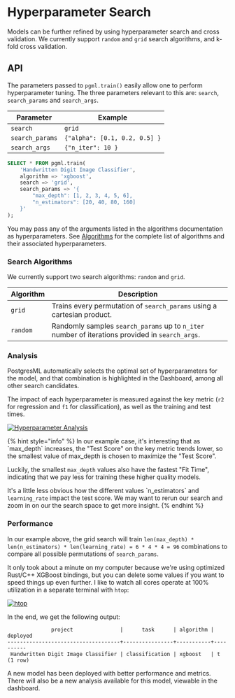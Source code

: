 # Hyperparameter Search

Models can be further refined by using hyperparameter search and cross validation. We currently support `random` and `grid` search algorithms, and k-fold cross validation.

## API

The parameters passed to `pgml.train()` easily allow one to perform hyperparameter tuning. The three parameters relevant to this are: `search`, `search_params` and `search_args`.

| **Parameter**   | **Example**                   |
| --------------- | ----------------------------- |
| `search`        | `grid`                        |
| `search_params` | `{"alpha": [0.1, 0.2, 0.5] }` |
| `search_args`   | `{"n_iter": 10 }`             |



```sql
SELECT * FROM pgml.train(
    'Handwritten Digit Image Classifier', 
    algorithm => 'xgboost', 
    search => 'grid', 
    search_params => '{
        "max_depth": [1, 2, 3, 4, 5, 6], 
        "n_estimators": [20, 40, 80, 160]
    }'
);
```



You may pass any of the arguments listed in the algorithms documentation as hyperparameters. See [Algorithms](../../../docs/guides/training/algorithm\_selection) for the complete list of algorithms and their associated hyperparameters.

### Search Algorithms

We currently support two search algorithms: `random` and `grid`.

| Algorithm | Description                                                                                     |
| --------- | ----------------------------------------------------------------------------------------------- |
| `grid`    | Trains every permutation of `search_params` using a cartesian product.                          |
| `random`  | Randomly samples `search_params` up to `n_iter` number of iterations provided in `search_args`. |

### Analysis

PostgresML automatically selects the optimal set of hyperparameters for the model, and that combination is highlighted in the Dashboard, among all other search candidates.

The impact of each hyperparameter is measured against the key metric (`r2` for regression and `f1` for classification), as well as the training and test times.

[![Hyperparameter Analysis](https://github.com/postgresml/postgresml/raw/master/dashboard/static/images/dashboard/hyperparams.png)](../../../dashboard/static/images/dashboard/hyperparams.png)

{% hint style="info" %}
In our example case, it's interesting that as \`max\_depth\` increases, the "Test Score" on the key metric trends lower, so the smallest value of max\_depth is chosen to maximize the "Test Score".

Luckily, the smallest `max_depth` values also have the fastest "Fit Time", indicating that we pay less for training these higher quality models.

It's a little less obvious how the different values \`n\_estimators\` and `learning_rate` impact the test score. We may want to rerun our search and zoom in on our the search space to get more insight.
{% endhint %}

### Performance

In our example above, the grid search will train `len(max_depth) * len(n_estimators) * len(learning_rate) = 6 * 4 * 4 = 96` combinations to compare all possible permutations of `search_params`.

It only took about a minute on my computer because we're using optimized Rust/C++ XGBoost bindings, but you can delete some values if you want to speed things up even further. I like to watch all cores operate at 100% utilization in a separate terminal with `htop`:

[![htop](https://github.com/postgresml/postgresml/raw/master/dashboard/static/images/demos/htop.png)](../../../dashboard/static/images/demos/htop.png)

In the end, we get the following output:

```plsql
              project               |      task      | algorithm | deployed
------------------------------------+----------------+-----------+----------
 Handwritten Digit Image Classifier | classification | xgboost   | t
(1 row)
```

A new model has been deployed with better performance and metrics. There will also be a new analysis available for this model, viewable in the dashboard.
